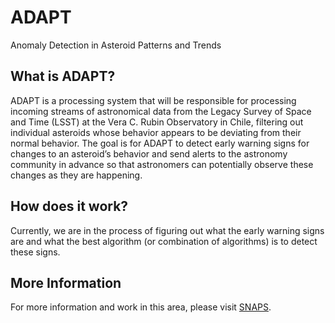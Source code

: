 # ADAPT
Anomaly Detection in Asteroid Patterns and Trends

## What is ADAPT?
ADAPT is a processing system that will be responsible for processing incoming streams of astronomical data from the Legacy Survey of Space and Time (LSST) at the Vera C. Rubin Observatory in Chile, filtering out individual asteroids whose behavior appears to be deviating from their normal behavior. The goal is for ADAPT to detect early warning signs for changes to an asteroid’s behavior and send alerts to the astronomy community in advance so that astronomers can potentially observe these changes as they are happening.

## How does it work?
Currently, we are in the process of figuring out what the early warning signs are and what the best algorithm (or combination of algorithms) is to detect these signs.

## More Information
For more information and work in this area, please visit [SNAPS](https://rc.nau.edu/snaps/).